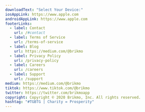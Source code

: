 ```yaml
---
downloadText: "Select Your Device:"
iosAppLink: https://www.apple.com
androidAppLink: https://www.apple.com
footerLinks:
  - label: Contact
    url: /#contact
  - label: Terms of Service
    url: /terms-of-service
  - label: Blog
    url: https://medium.com/@brikmo
  - label: Privacy Policy
    url: /privacy-policy
  - label: Careers
    url: /careers
  - label: Support
    url: /support
medium: https://medium.com/@brikmo
tiktok: https://www.tiktok.com/@brikmo
twitter: https://twitter.com/brikmoapp
copyright: Copyright © 2020 Brikmo, Inc. All rights reserved.
hashtag: "#TGBTG | Charity = Prosperity"
---
```


